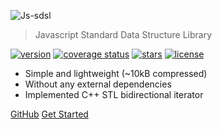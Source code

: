 ![Js-sdsl](../assets/logo-removebg.png)

> Javascript Standard Data Structure Library

<a target='_blank' href='https://www.npmjs.com/package/js-sdsl'><img src='https://img.shields.io/npm/v/js-sdsl?color=blue' alt='version' /></a>
<a target='_blank' href='https://coveralls.io/github/ZLY201/js-sdsl'><img src='https://coveralls.io/repos/github/ZLY201/js-sdsl/badge.svg?branch=dev' alt='coverage status' /></a>
<a target='_blank' href='https://github.com/ZLY201/js-sdsl'><img src='https://img.shields.io/github/stars/zly201/js-sdsl.svg' alt='stars' /></a>
<a target='_blank' href='https://github.com/ZLY201/js-sdsl/blob/dev/LICENSE'><img src='https://img.shields.io/npm/l/js-sdsl?color=%230969da' alt='license' /></a>

- Simple and lightweight (~10kB compressed)
- Without any external dependencies
- Implemented C++ STL bidirectional iterator

[GitHub](https://github.com/zly201/js-sdsl/)
[Get Started](/README.md)
